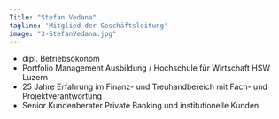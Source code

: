 ```yaml
---
Title: "Stefan Vedana"
tagline: 'Mitglied der Geschäftsleitung'
image: "3-StefanVedana.jpg"
---
```


- dipl. Betriebsökonom
- Portfolio Management Ausbildung / Hochschule für Wirtschaft HSW Luzern
- 25 Jahre Erfahrung im Finanz- und Treuhandbereich mit Fach- und Projektverantwortung
- Senior Kundenberater Private Banking und institutionelle Kunden